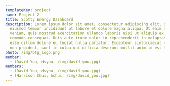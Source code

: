 ```yaml
---
templateKey: project
name: Project 2
title: Scotty Energy Dashboard
description: Lorem ipsum dolor sit amet, consectetur adipiscing elit, sed do
  eiusmod tempor incididunt ut labore et dolore magna aliqua. Ut enim ad minim
  veniam, quis nostrud exercitation ullamco laboris nisi ut aliquip ex ea
  commodo consequat. Duis aute irure dolor in reprehenderit in voluptate velit
  esse cillum dolore eu fugiat nulla pariatur. Excepteur sintoccaecat cupidatat
  non proident, sunt in culpa qui officia deserunt mollit anim id est laborum.
photo: /img/btg_logo.png
member:
  - (David You, dsyou, /img/david_you.jpg)
members:
  - (David You, dsyou, /img/david_you.jpg)
  - (Harrison Chui, hchui, /img/david_you.jpg)
---
```

